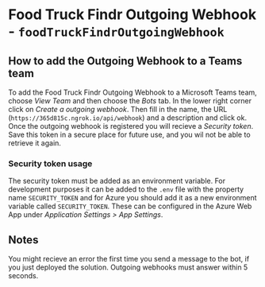 # Food Truck Findr Outgoing Webhook - `foodTruckFindrOutgoingWebhook`

## How to add the Outgoing Webhook to a Teams team

To add the Food Truck Findr Outgoing Webhook to a Microsoft Teams team, choose *View Team* and then choose the *Bots* tab. In the lower right corner click on *Create a outgoing webhook*. Then fill in the name, the URL (`https://365d815c.ngrok.io/api/webhook`) and a description and click ok. Once the outgoing webhook is registered you will recieve a _Security token_. Save this token in a secure place for future use, and you wil not be able to retrieve it again. 

### Security token usage

The security token must be added as an environment variable. For development purposes it can be added to the `.env` file with the property name `SECURITY_TOKEN` and for Azure you should add it as a new environment variable called `SECURITY_TOKEN`. These can be configured in the Azure Web App under *Application Settings > App Settings*.

## Notes

You might recieve an error the first time you send a message to the bot, if you just deployed the solution. Outgoing webhooks must answer within 5 seconds.
